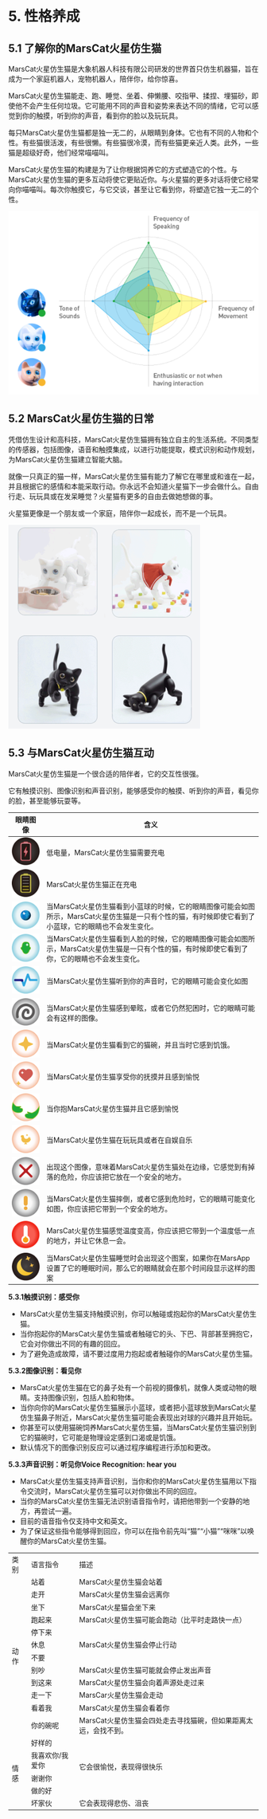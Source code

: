 # 5. 性格养成

## 5.1 了解你的MarsCat火星仿生猫

MarsCat火星仿生猫是大象机器人科技有限公司研发的世界首只仿生机器猫，旨在成为一个家庭机器人，宠物机器人，陪伴你，给你惊喜。

MarsCat火星仿生猫能走、跑、睡觉、坐着、伸懒腰、咬指甲、揉捏、埋猫砂，即使他不会产生任何垃圾。它可能用不同的声音和姿势来表达不同的情绪，它可以感觉到你的触摸，听到你的声音，看到你的脸以及玩玩具。

每只MarsCat火星仿生猫都是独一无二的，从眼睛到身体。它也有不同的人物和个性。有些猫很活泼，有些很懒。有些猫很冷漠，而有些猫更亲近人类。此外，一些猫是超级好奇，他们经常喵喵叫。

MarsCat火星仿生猫的构建是为了让你根据饲养它的方式塑造它的个性。与MarsCat火星仿生猫的更多互动将使它更贴近你。与火星猫的更多对话将使它经常向你喵喵叫。每次你触摸它，与它交谈，甚至让它看到你，将塑造它独一无二的个性。

![性格](..\image\MarsCat_demo\1619491502181.png)

## 5.2 MarsCat火星仿生猫的日常

凭借仿生设计和高科技，MarsCat火星仿生猫拥有独立自主的生活系统。不同类型的传感器，包括图像，语音和触摸集成，以进行功能提取，模式识别和动作规划，为MarsCat火星仿生猫建立智能大脑。

就像一只真正的猫一样，MarsCat火星仿生猫有能力了解它在哪里或和谁在一起，并且根据它的感情和本能采取行动。你永远不会知道火星猫下一步会做什么。自由行走、玩玩具或在发呆睡觉？火星猫有更多的自由去做她想做的事。

火星猫更像是一个朋友或一个家庭，陪伴你一起成长，而不是一个玩具。

![](..\image\MarsCat_demo\1619491521668.png)

## 5.3 与MarsCat火星仿生猫互动

MarsCat火星仿生猫是一个很合适的陪伴者，它的交互性很强。

它有触摸识别、图像识别和声音识别，能够感受你的触摸、听到你的声音，看见你的脸，甚至能够玩耍等。

| 眼睛图像                                           | 含义                                                                                                                                                   |
| -------------------------------------------------- | ------------------------------------------------------------------------------------------------------------------------------------------------------ |
| ![](image/5-Character-Development/1622702403880.png) | 低电量，MarsCat火星仿生猫需要充电                                                                                                                      |
| ![](image/5-Character-Development/1622702428777.png) | MarsCat火星仿生猫正在充电                                                                                                                              |
| ![](image/5-Character-Development/1622702445204.png) | 当MarsCat火星仿生猫看到小蓝球的时候，它的眼睛图像可能会如图所示，MarsCat火星仿生猫是一只有个性的猫，有时候即使它看到了小蓝球，它的眼睛也不会发生变化。 |
| ![](image/5-Character-Development/1622702455430.png) | 当MarsCat火星仿生猫看到人脸的时候，它的眼睛图像可能会如图所示，MarsCat火星仿生猫是一只有个性的猫，有时候即使它看到了你，它的眼睛也不会发生变化。       |
| ![](image/5-Character-Development/1622702474175.png) | 当MarsCat火星仿生猫听到你的声音时，它的眼睛可能会变化如图                                                                                              |
| ![](image/5-Character-Development/1622702483614.png) | 当MarsCat火星仿生猫感到晕眩，或者它仍然犯困时，它的眼睛可能会有这样的图像。                                                                            |
| ![](image/5-Character-Development/1622702499077.png) | 当MarsCat火星仿生猫看到它的猫碗，并且当时它感到饥饿。                                                                                                  |
| ![](image/5-Character-Development/1622702514328.png) | 当MarsCat火星仿生猫享受你的抚摸并且感到愉悦                                                                                                            |
| ![](image/5-Character-Development/1622702528668.png) | 当你抱MarsCat火星仿生猫并且它感到愉悦                                                                                                                  |
| ![](image/5-Character-Development/1622702541862.png) | 当MarsCat火星仿生猫在玩玩具或者在自娱自乐                                                                                                              |
| ![](image/5-Character-Development/1622702561618.png) | 出现这个图像，意味着MarsCat火星仿生猫处在边缘，它感觉到有掉落的危险，你应该把它放在一个安全的地方。                                                    |
| ![](image/5-Character-Development/1622702570989.png) | 当MarsCat火星仿生猫摔倒，或者它感到危险时，它的眼睛可能变化如图，你应该把它带到一个安全的地方。                                                        |
| ![](image/5-Character-Development/1622702583299.png) | MarsCat火星仿生猫感觉温度变高，你应该把它带到一个温度低一点的地方，并让它休息一会。                                                                    |
| ![](image/5-Character-Development/1622702598335.png) | 当MarsCat火星仿生猫睡觉时会出现这个图案，如果你在MarsApp设置了它的睡眠时间，那么它的眼睛就会在那个时间段显示这样的图案                                 |

**5.3.1触摸识别：感受你**

- MarsCat火星仿生猫支持触摸识别，你可以触碰或抱起你的MarsCat火星仿生猫。
- 当你抱起你的MarsCat火星仿生猫或者触碰它的头、下巴、背部甚至拥抱它，它会对你做出不同的有趣的回应。
- 为了避免造成故障，请不要过度用力抱起或者触碰你的MarsCat火星仿生猫。

**5.3.2图像识别：看见你**

- MarsCat火星仿生猫在它的鼻子处有一个前视的摄像机，就像人类或动物的眼睛。支持图像识别，包括人脸和物体。
- 当你向你的MarsCat火星仿生猫展示小蓝球，或者把小蓝球放到MarsCat火星仿生猫鼻子附近，MarsCat火星仿生猫可能会表现出对球的兴趣并且开始玩。
- 你甚至可以使用猫碗饲养MarsCat火星仿生猫，当MarsCat火星仿生猫识别到它的猫碗时，它可能是物理设定感到口渴或是饥饿。
- 默认情况下的图像识别反应可以通过程序编程进行添加和更改。

**5.3.3声音识别：听见你Voice Recognition: hear you**

- MarsCat火星仿生猫支持声音识别，当你和你的MarsCat火星仿生猫用以下指令交流时，MarsCat火星仿生猫可以对你做出不同的回应。
- 当你的MarsCat火星仿生猫无法识别语音指令时，请把他带到一个安静的地方，再尝试一遍。
- 目前的语音指令仅支持中文和英文。
- 为了保证这些指令能够得到回应，你可以在指令前先叫“猫”“小猫”“咪咪”以唤醒你的MarsCat火星仿生猫。

<table>
<tr>
	<td>类别</td>
	<td>语言指令</td>
	<td>描述</td>
</tr>
<tr>
	<td rowspan="12">动作</td>
	<td>站着</td>
	<td>MarsCat火星仿生猫会站着</td>
</tr>
<tr>
	<td>走开</td>
	<td>MarsCat火星仿生猫会远离你</td>
</tr>
<tr>
	<td>坐下</td>
	<td>MarsCat火星猫会坐下来</td>
</tr>
<tr>
	<td>跑起来</td>
	<td>MarsCat火星仿生猫可能会跑动（比平时走路快一点）</td>
</tr>
<tr>
	<td>停下来</td>
	<td rowspan="3">MarsCat火星仿生猫会停止行动</td>
</tr>
<tr>
	<td>休息</td>
</tr>
<tr>
	<td>不要</td>
</tr>
<tr>
	<td>别吵</td>
	<td>MarsCat火星仿生猫可能就会停止发出声音</td>
</tr>
<tr>
	<td>到这来</td>
	<td>MarsCat火星仿生猫会向着声源处走过来</td>
</tr>
<tr>
	<td>走一下</td>
	<td>MarsCar火星仿生猫会走动</td>
</tr>
<tr>
	<td>看着我</td>
	<td>MarsCat火星仿生猫会看着你</td>
</tr>
<tr>
	<td>你的碗呢</td>
	<td>MarsCat火星仿生猫会四处走去寻找猫碗，但如果距离太远，会找不到。</td>
</tr>
<tr>
	<td rowspan="5">情感</td>
	<td>好样的</td>
	<td rowspan="4">它会很愉悦，表现得很快乐</td>
</tr>
<tr>
	<td>我喜欢你/我爱你</td>
</tr>
<tr>
	<td>谢谢你</td>
</tr>
<tr>
	<td>做的好</td>
</tr>
<tr>
	<td>坏家伙</td>
	<td>它会表现得悲伤、沮丧</td>
</tr>
</table>
